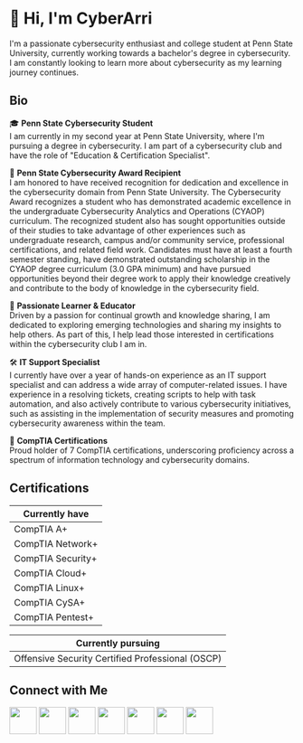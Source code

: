 <h1 align="left">👋 Hi, I'm CyberArri</h1>


<!--
**cyberarri/cyberarri** is a ✨ _special_ ✨ repository because its `README.md` (this file) appears on your GitHub profile.

Here are some ideas to get you started:

- 🔭 I’m currently working on ...
- 🌱 I’m currently learning ...
- 👯 I’m looking to collaborate on ...
- 🤔 I’m looking for help with ...
- 💬 Ask me about ...
- 📫 How to reach me: ...
- 😄 Pronouns: ...
- ⚡ Fun fact: ...
-->

I'm a passionate cybersecurity enthusiast and college student at Penn State University, currently working towards a bachelor's degree in cybersecurity. I am constantly looking to learn more about cybersecurity as my learning journey continues.

## Bio

🎓 **Penn State Cybersecurity Student**  
I am currently in my second year at Penn State University, where I'm pursuing a degree in cybersecurity. I am part of a cybersecurity club and have the role of "Education & Certification Specialist".

🏅 **Penn State Cybersecurity Award Recipient**  
I am honored to have received recognition for dedication and excellence in the cybersecurity domain from Penn State University. The Cybersecurity Award recognizes a student who has demonstrated academic excellence in the undergraduate Cybersecurity Analytics and Operations (CYAOP) curriculum. The recognized student also has sought opportunities outside of their studies to take advantage of other experiences such as undergraduate research, campus and/or community service, professional certifications, and related field work. Candidates must have at least a fourth semester standing, have demonstrated outstanding scholarship in the CYAOP degree curriculum (3.0 GPA minimum) and have pursued opportunities beyond their degree work to apply their knowledge creatively and contribute to the body of knowledge in the cybersecurity field.

🌟 **Passionate Learner & Educator**  
Driven by a passion for continual growth and knowledge sharing, I am dedicated to exploring emerging technologies and sharing my insights to help others. As part of this, I help lead those interested in certifications within the cybersecurity club I am in.

🛠️ **IT Support Specialist**  
I currently have over a year of hands-on experience as an IT support specialist and can address a wide array of computer-related issues. I have experience in a resolving tickets, creating scripts to help with task automation, and also actively contribute to various cybersecurity initiatives, such as assisting in the implementation of security measures and promoting cybersecurity awareness within the team.

📜 **CompTIA Certifications**  
Proud holder of 7 CompTIA certifications, underscoring proficiency across a spectrum of information technology and cybersecurity domains.

## Certifications

| Currently have             | 
|----------------------------|
| CompTIA A+                 | 
| CompTIA Network+           |
| CompTIA Security+          | 
| CompTIA Cloud+             |   
| CompTIA Linux+             |
| CompTIA CySA+              |
| CompTIA Pentest+           |

| Currently pursuing                               |
|--------------------------------------------------|
| Offensive Security Certified Professional (OSCP) |

## Connect with Me
<a href="https://twitter.com/CyberArri"><img src="https://img.icons8.com/color/48/000000/twitter.png" width="48" height="48"></a>
<a href="https://medium.com/@cyberarri"><img src="https://img.icons8.com/color/48/000000/medium-monogram.png" width="48" height="48"></a>
<a href="https://cyberarri.wordpress.com/"><img src="https://img.icons8.com/color/48/000000/wordpress.png" width="48" height="48"></a>
<a href="https://www.youtube.com/@cyberarri"><img src="https://img.icons8.com/color/48/000000/youtube-play.png" width="48" height="48"></a>
<a href="https://www.linkedin.com/in/arriannaperez/"><img src="https://img.icons8.com/color/48/000000/linkedin.png" width="48" height="48"></a>
<a href="https://www.instagram.com/cyberarri/"><img src="https://img.icons8.com/color/48/000000/instagram-new.png" width="48" height="48"></a>
<a href="https://tryhackme.com/p/cyberarri"><img src="https://tryhackme.com/img/favicon.png" width="48" height="48"></a>
